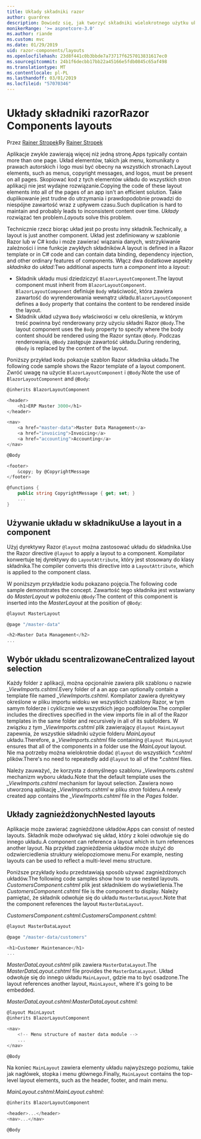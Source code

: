 ```yaml
---
title: Układy składniki razor
author: guardrex
description: Dowiedz się, jak tworzyć składniki wielokrotnego użytku układu dla aplikacji Blazor i składniki Razor.
monikerRange: '>= aspnetcore-3.0'
ms.author: riande
ms.custom: mvc
ms.date: 01/29/2019
uid: razor-components/layouts
ms.openlocfilehash: 23d8f441c0b3bbde7a73717f6257013831617ec0
ms.sourcegitcommit: 24b1f6decbb17bb22a45166e5fdb0845c65af498
ms.translationtype: MT
ms.contentlocale: pl-PL
ms.lasthandoff: 03/01/2019
ms.locfileid: "57070346"
---
```

# <a name="razor-components-layouts"></a><span data-ttu-id="823e2-103">Układy składniki razor</span><span class="sxs-lookup"><span data-stu-id="823e2-103">Razor Components layouts</span></span>

<span data-ttu-id="823e2-104">Przez [Rainer Stropek](https://www.timecockpit.com)</span><span class="sxs-lookup"><span data-stu-id="823e2-104">By [Rainer Stropek](https://www.timecockpit.com)</span></span>

<span data-ttu-id="823e2-105">Aplikacje zwykle zawierają więcej niż jedną stronę.</span><span class="sxs-lookup"><span data-stu-id="823e2-105">Apps typically contain more than one page.</span></span> <span data-ttu-id="823e2-106">Układ elementów, takich jak menu, komunikaty o prawach autorskich i logo musi być obecny na wszystkich stronach.</span><span class="sxs-lookup"><span data-stu-id="823e2-106">Layout elements, such as menus, copyright messages, and logos, must be present on all pages.</span></span> <span data-ttu-id="823e2-107">Skopiować kod z tych elementów układu do wszystkich stron aplikacji nie jest wydajne rozwiązanie.</span><span class="sxs-lookup"><span data-stu-id="823e2-107">Copying the code of these layout elements into all of the pages of an app isn't an efficient solution.</span></span> <span data-ttu-id="823e2-108">Takie duplikowanie jest trudne do utrzymania i prawdopodobnie prowadzi do niespójne zawartość wraz z upływem czasu.</span><span class="sxs-lookup"><span data-stu-id="823e2-108">Such duplication is hard to maintain and probably leads to inconsistent content over time.</span></span> <span data-ttu-id="823e2-109">*Układy* rozwiązać ten problem.</span><span class="sxs-lookup"><span data-stu-id="823e2-109">*Layouts* solve this problem.</span></span>

<span data-ttu-id="823e2-110">Technicznie rzecz biorąc układ jest po prostu inny składnik.</span><span class="sxs-lookup"><span data-stu-id="823e2-110">Technically, a layout is just another component.</span></span> <span data-ttu-id="823e2-111">Układ jest zdefiniowany w szablonie Razor lub w C# kodu i może zawierać wiązania danych, wstrzykiwanie zależności i inne funkcje zwykłych składników.</span><span class="sxs-lookup"><span data-stu-id="823e2-111">A layout is defined in a Razor template or in C# code and can contain data binding, dependency injection, and other ordinary features of components.</span></span> <span data-ttu-id="823e2-112">Włącz dwa dodatkowe aspekty *składnika* do *układ*:</span><span class="sxs-lookup"><span data-stu-id="823e2-112">Two additional aspects turn a *component* into a *layout*:</span></span>

* <span data-ttu-id="823e2-113">Składnik układu musi dziedziczyć `BlazorLayoutComponent`.</span><span class="sxs-lookup"><span data-stu-id="823e2-113">The layout component must inherit from `BlazorLayoutComponent`.</span></span> <span data-ttu-id="823e2-114">`BlazorLayoutComponent` definiuje `Body` właściwość, która zawiera zawartość do wyrenderowania wewnątrz układu.</span><span class="sxs-lookup"><span data-stu-id="823e2-114">`BlazorLayoutComponent` defines a `Body` property that contains the content to be rendered inside the layout.</span></span>
* <span data-ttu-id="823e2-115">Składnik układ używa `Body` właściwości w celu określenia, w którym treść powinna być renderowany przy użyciu składni Razor `@Body`.</span><span class="sxs-lookup"><span data-stu-id="823e2-115">The layout component uses the `Body` property to specify where the body content should be rendered using the Razor syntax `@Body`.</span></span> <span data-ttu-id="823e2-116">Podczas renderowania, `@Body` zastępuje zawartość układu.</span><span class="sxs-lookup"><span data-stu-id="823e2-116">During rendering, `@Body` is replaced by the content of the layout.</span></span>

<span data-ttu-id="823e2-117">Poniższy przykład kodu pokazuje szablon Razor składnika układu.</span><span class="sxs-lookup"><span data-stu-id="823e2-117">The following code sample shows the Razor template of a layout component.</span></span> <span data-ttu-id="823e2-118">Zwróć uwagę na użycie `BlazorLayoutComponent` i `@Body`:</span><span class="sxs-lookup"><span data-stu-id="823e2-118">Note the use of `BlazorLayoutComponent` and `@Body`:</span></span>

```csharp
@inherits BlazorLayoutComponent

<header>
    <h1>ERP Master 3000</h1>
</header>

<nav>
    <a href="master-data">Master Data Management</a>
    <a href="invoicing">Invoicing</a>
    <a href="accounting">Accounting</a>
</nav>

@Body

<footer>
    &copy; by @CopyrightMessage
</footer>

@functions {
    public string CopyrightMessage { get; set; }
    ...
}
```

## <a name="use-a-layout-in-a-component"></a><span data-ttu-id="823e2-119">Używanie układu w składniku</span><span class="sxs-lookup"><span data-stu-id="823e2-119">Use a layout in a component</span></span>

<span data-ttu-id="823e2-120">Użyj dyrektywy Razor `@layout` można zastosować układu do składnika.</span><span class="sxs-lookup"><span data-stu-id="823e2-120">Use the Razor directive `@layout` to apply a layout to a component.</span></span> <span data-ttu-id="823e2-121">Kompilator konwertuje tej dyrektywy do `LayoutAttribute`, który jest stosowany do klasy składnika.</span><span class="sxs-lookup"><span data-stu-id="823e2-121">The compiler converts this directive into a `LayoutAttribute`, which is applied to the component class.</span></span>

<span data-ttu-id="823e2-122">W poniższym przykładzie kodu pokazano pojęcia.</span><span class="sxs-lookup"><span data-stu-id="823e2-122">The following code sample demonstrates the concept.</span></span> <span data-ttu-id="823e2-123">Zawartość tego składnika jest wstawiany do *MasterLayout* w położeniu `@Body`:</span><span class="sxs-lookup"><span data-stu-id="823e2-123">The content of this component is inserted into the *MasterLayout* at the position of `@Body`:</span></span>

```csharp
@layout MasterLayout

@page "/master-data"

<h2>Master Data Management</h2>
...
```

## <a name="centralized-layout-selection"></a><span data-ttu-id="823e2-124">Wybór układu scentralizowane</span><span class="sxs-lookup"><span data-stu-id="823e2-124">Centralized layout selection</span></span>

<span data-ttu-id="823e2-125">Każdy folder z aplikacji, można opcjonalnie zawiera plik szablonu o nazwie *_ViewImports.cshtml*.</span><span class="sxs-lookup"><span data-stu-id="823e2-125">Every folder of a an app can optionally contain a template file named *_ViewImports.cshtml*.</span></span> <span data-ttu-id="823e2-126">Kompilator zawiera dyrektywy określone w pliku importu widoku we wszystkich szablony Razor, w tym samym folderze i cyklicznie we wszystkich jego podfolderów.</span><span class="sxs-lookup"><span data-stu-id="823e2-126">The compiler includes the directives specified in the view imports file in all of the Razor templates in the same folder and recursively in all of its subfolders.</span></span> <span data-ttu-id="823e2-127">W związku z tym *_ViewImports.cshtml* plik zawierający `@layout MainLayout` zapewnia, że wszystkie składniki użycie folderu *MainLayout* układu.</span><span class="sxs-lookup"><span data-stu-id="823e2-127">Therefore, a *_ViewImports.cshtml* file containing `@layout MainLayout` ensures that all of the components in a folder use the *MainLayout* layout.</span></span> <span data-ttu-id="823e2-128">Nie ma potrzeby można wielokrotnie dodać `@layout` do wszystkich  *\*.cshtml* plików.</span><span class="sxs-lookup"><span data-stu-id="823e2-128">There's no need to repeatedly add `@layout` to all of the *\*.cshtml* files.</span></span>

<span data-ttu-id="823e2-129">Należy zauważyć, że korzysta z domyślnego szablonu *_ViewImports.cshtml* mechanizm wyboru układu.</span><span class="sxs-lookup"><span data-stu-id="823e2-129">Note that the default template uses the *_ViewImports.cshtml* mechanism for layout selection.</span></span> <span data-ttu-id="823e2-130">Zawiera nowo utworzoną aplikację *_ViewImports.cshtml* w pliku *stron* folderu.</span><span class="sxs-lookup"><span data-stu-id="823e2-130">A newly created app contains the *_ViewImports.cshtml* file in the *Pages* folder.</span></span>

## <a name="nested-layouts"></a><span data-ttu-id="823e2-131">Układy zagnieżdżonych</span><span class="sxs-lookup"><span data-stu-id="823e2-131">Nested layouts</span></span>

<span data-ttu-id="823e2-132">Aplikacje może zawierać zagnieżdżone układów.</span><span class="sxs-lookup"><span data-stu-id="823e2-132">Apps can consist of nested layouts.</span></span> <span data-ttu-id="823e2-133">Składnik może odwoływać się układ, który z kolei odwołuje się do innego układu.</span><span class="sxs-lookup"><span data-stu-id="823e2-133">A component can reference a layout which in turn references another layout.</span></span> <span data-ttu-id="823e2-134">Na przykład zagnieżdżenia układów może służyć do odzwierciedlenia struktury wielopoziomowe menu.</span><span class="sxs-lookup"><span data-stu-id="823e2-134">For example, nesting layouts can be used to reflect a multi-level menu structure.</span></span>

<span data-ttu-id="823e2-135">Poniższe przykłady kodu przedstawiają sposób używać zagnieżdżonych układów.</span><span class="sxs-lookup"><span data-stu-id="823e2-135">The following code samples show how to use nested layouts.</span></span> <span data-ttu-id="823e2-136">*CustomersComponent.cshtml* plik jest składnikiem do wyświetlenia.</span><span class="sxs-lookup"><span data-stu-id="823e2-136">The *CustomersComponent.cshtml* file is the component to display.</span></span> <span data-ttu-id="823e2-137">Należy pamiętać, że składnik odwołuje się do układu `MasterDataLayout`.</span><span class="sxs-lookup"><span data-stu-id="823e2-137">Note that the component references the layout `MasterDataLayout`.</span></span>

<span data-ttu-id="823e2-138">*CustomersComponent.cshtml*:</span><span class="sxs-lookup"><span data-stu-id="823e2-138">*CustomersComponent.cshtml*:</span></span>

```csharp
@layout MasterDataLayout

@page "/master-data/customers"

<h1>Customer Maintenance</h1>
...
```

<span data-ttu-id="823e2-139">*MasterDataLayout.cshtml* plik zawiera `MasterDataLayout`.</span><span class="sxs-lookup"><span data-stu-id="823e2-139">The *MasterDataLayout.cshtml* file provides the `MasterDataLayout`.</span></span> <span data-ttu-id="823e2-140">Układ odwołuje się do innego układu `MainLayout`, gdzie ma to być osadzone.</span><span class="sxs-lookup"><span data-stu-id="823e2-140">The layout references another layout, `MainLayout`, where it's going to be embedded.</span></span>

<span data-ttu-id="823e2-141">*MasterDataLayout.cshtml*:</span><span class="sxs-lookup"><span data-stu-id="823e2-141">*MasterDataLayout.cshtml*:</span></span>

```csharp
@layout MainLayout
@inherits BlazorLayoutComponent

<nav>
    <!-- Menu structure of master data module -->
    ...
</nav>

@Body
```

<span data-ttu-id="823e2-142">Na koniec `MainLayout` zawiera elementy układu najwyższego poziomu, takie jak nagłówek, stopka i menu głównego.</span><span class="sxs-lookup"><span data-stu-id="823e2-142">Finally, `MainLayout` contains the top-level layout elements, such as the header, footer, and main menu.</span></span>

<span data-ttu-id="823e2-143">*MainLayout.cshtml*:</span><span class="sxs-lookup"><span data-stu-id="823e2-143">*MainLayout.cshtml*:</span></span>

```csharp
@inherits BlazorLayoutComponent

<header>...</header>
<nav>...</nav>

@Body
```
